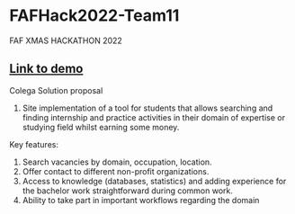 # FAFHack2022-Team11
FAF XMAS HACKATHON 2022



## [Link to demo](https://tum-faf.github.io/FAFHack2022-Team11/)

Colega
Solution proposal

1.	Site implementation of a tool for students that allows searching and finding internship and practice activities in their domain of expertise or studying field whilst earning some money.


Key features:

1.	Search vacancies by domain, occupation, location.
2.	Offer contact to different non-profit organizations.
3.	Access to knowledge (databases, statistics) and adding experience for the bachelor work straightforward during common work.
4.	Ability to take part in important workflows regarding the domain

